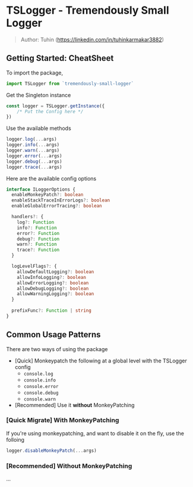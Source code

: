 # TSLogger - Tremendously Small Logger
> Author: Tuhin (https://linkedin.com/in/tuhinkarmakar3882)

## Getting Started: CheatSheet
To import the package,
```typescript
import TSLogger from `tremendously-small-logger`
```

Get the Singleton instance
```typescript
const logger = TSLogger.getInstance({ 
    /* Put the Config here */
})
```

Use the available methods
```typescript
logger.log(...args)
logger.info(...args)
logger.warn(...args)
logger.error(...args)
logger.debug(...args)
logger.trace(...args)
```

Here are the available config options
```typescript
interface ILoggerOptions {
  enableMonkeyPatch?: boolean
  enableStackTraceInErrorLogs?: boolean
  enableGlobalErrorTracing?: boolean

  handlers?: {
    log?: Function
    info?: Function
    error?: Function
    debug?: Function
    warn?: Function
    trace?: Function
  }

  logLevelFlags?: {
    allowDefaultLogging?: boolean
    allowInfoLogging?: boolean
    allowErrorLogging?: boolean
    allowDebugLogging?: boolean
    allowWarningLogging?: boolean
  }
  
  prefixFunc?: Function | string
}
```


## Common Usage Patterns
There are two ways of using the package
- [Quick] Monkeypatch the following at a global level with the TSLogger config
  - `console.log`
  - `console.info`
  - `console.error`
  - `console.debug`
  - `console.warn`
- [Recommended] Use it **without** MonkeyPatching


### [Quick Migrate] With MonkeyPatching

If you're using monkeypatching, and want to disable it on the fly, use the folloing
```typescript
logger.disableMonkeyPatch(...args)
```

### [Recommended] Without MonkeyPatching
...